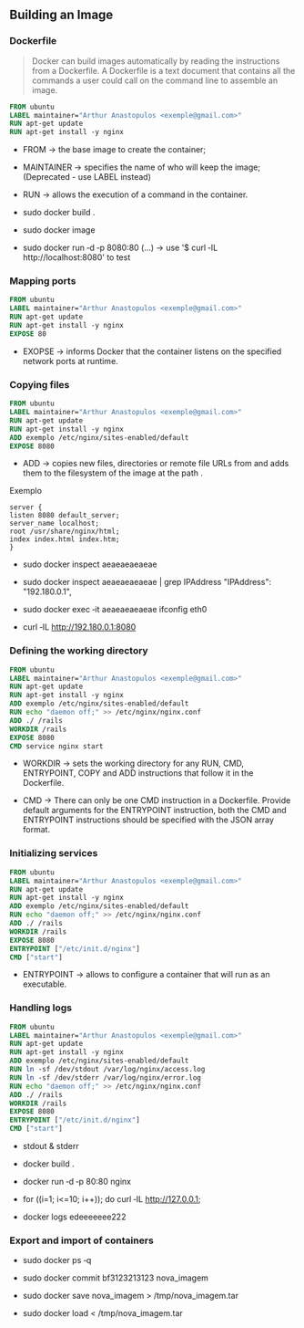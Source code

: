 ## Building an Image

### Dockerfile

> Docker can build images automatically by reading the instructions from a Dockerfile. A Dockerfile is a text document that contains all the commands a user could call on the command line to assemble an image.

```Dockerfile
FROM ubuntu
LABEL maintainer="Arthur Anastopulos <exemple@gmail.com>"
RUN apt‐get update
RUN apt‐get install ‐y nginx
```

* FROM -> the base image to create the container;

* MAINTAINER -> specifies the name of who will keep the image; (Deprecated - use LABEL instead)

* RUN -> allows the execution of a command in the container.

* sudo docker build .

* sudo docker image

* sudo docker run ‐d ‐p 8080:80 (...) -> use '$ curl ‐IL http://localhost:8080' to test

###  Mapping ports

```Dockerfile
FROM ubuntu
LABEL maintainer="Arthur Anastopulos <exemple@gmail.com>"
RUN apt‐get update
RUN apt‐get install ‐y nginx
EXPOSE 80
```

* EXOPSE -> informs Docker that the container listens on the specified network ports at runtime.

### Copying files

```Dockerfile
FROM ubuntu
LABEL maintainer="Arthur Anastopulos <exemple@gmail.com>"
RUN apt‐get update
RUN apt‐get install ‐y nginx
ADD exemplo /etc/nginx/sites‐enabled/default
EXPOSE 8080
```

* ADD -> copies new files, directories or remote file URLs from <src> and adds them to the filesystem of the image at the path <dest>.

Exemplo
```
server {
listen 8080 default_server;
server_name localhost;
root /usr/share/nginx/html;
index index.html index.htm;
}
```

* sudo docker inspect aeaeaeaeaeae

* sudo docker inspect aeaeaeaeaeae | grep IPAddress "IPAddress": "192.180.0.1",

* sudo docker exec ‐it aeaeaeaeaeae ifconfig eth0

* curl ‐IL http://192.180.0.1:8080

### Defining the working directory

```Dockerfile
FROM ubuntu
LABEL maintainer="Arthur Anastopulos <exemple@gmail.com>"
RUN apt‐get update
RUN apt‐get install ‐y nginx
ADD exemplo /etc/nginx/sites‐enabled/default
RUN echo "daemon off;" >> /etc/nginx/nginx.conf
ADD ./ /rails
WORKDIR /rails
EXPOSE 8080
CMD service nginx start
```

* WORKDIR -> sets the working directory for any RUN, CMD, ENTRYPOINT, COPY and ADD instructions that follow it in the Dockerfile.

* CMD -> There can only be one CMD instruction in a Dockerfile. Provide default arguments for the ENTRYPOINT instruction, both the CMD and ENTRYPOINT instructions should be specified with the JSON array format.

### Initializing services

```Dockerfile
FROM ubuntu
LABEL maintainer="Arthur Anastopulos <exemple@gmail.com>"
RUN apt‐get update
RUN apt‐get install ‐y nginx
ADD exemplo /etc/nginx/sites‐enabled/default
RUN echo "daemon off;" >> /etc/nginx/nginx.conf
ADD ./ /rails
WORKDIR /rails
EXPOSE 8080
ENTRYPOINT ["/etc/init.d/nginx"]
CMD ["start"]
```

* ENTRYPOINT -> allows to configure a container that will run as an executable.

### Handling logs

```Dockerfile
FROM ubuntu
LABEL maintainer="Arthur Anastopulos <exemple@gmail.com>"
RUN apt‐get update
RUN apt‐get install ‐y nginx
ADD exemplo /etc/nginx/sites‐enabled/default
RUN ln ‐sf /dev/stdout /var/log/nginx/access.log
RUN ln ‐sf /dev/stderr /var/log/nginx/error.log
RUN echo "daemon off;" >> /etc/nginx/nginx.conf
ADD ./ /rails
WORKDIR /rails
EXPOSE 8080
ENTRYPOINT ["/etc/init.d/nginx"]
CMD ["start"]
```

* stdout & stderr

* docker build .

* docker run ‐d ‐p 80:80 nginx

* for ((i=1; i<=10; i++)); do curl ‐IL http://127.0.0.1;

* docker logs edeeeeeee222

### Export and import of containers

* sudo docker ps ‐q

* sudo docker commit bf3123213123 nova_imagem

* sudo docker save nova_imagem > /tmp/nova_imagem.tar

* sudo docker load < /tmp/nova_imagem.tar